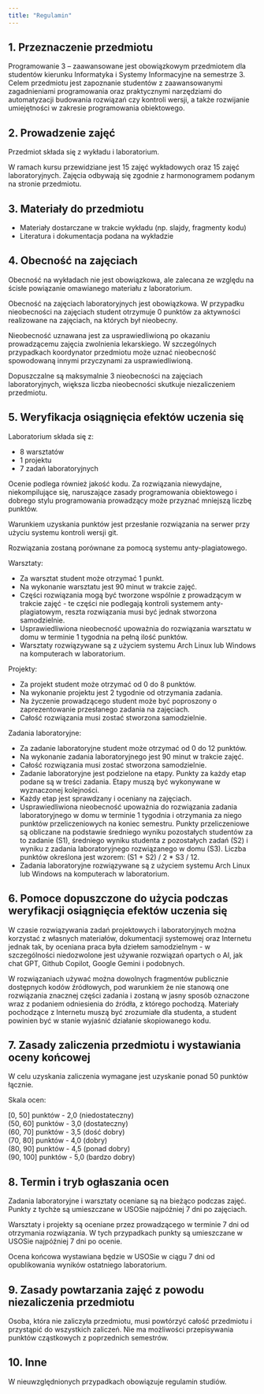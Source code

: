 ```yaml
---
title: "Regulamin"
---
```


## 1. Przeznaczenie przedmiotu

Programowanie 3 – zaawansowane jest obowiązkowym przedmiotem dla studentów kierunku Informatyka i Systemy Informacyjne na semestrze 3. Celem przedmiotu jest zapoznanie studentów z zaawansowanymi zagadnieniami programowania oraz praktycznymi narzędziami do automatyzacji budowania rozwiązań czy kontroli wersji, a także rozwijanie umiejętności w zakresie programowania obiektowego.

## 2. Prowadzenie zajęć

Przedmiot składa się z wykładu i laboratorium.

W ramach kursu przewidziane jest 15 zajęć wykładowych oraz 15 zajęć laboratoryjnych. Zajęcia odbywają się zgodnie z harmonogramem podanym na stronie przedmiotu.

## 3. Materiały do przedmiotu

- Materiały dostarczane w trakcie wykładu (np. slajdy, fragmenty kodu)
- Literatura i dokumentacja podana na wykładzie

## 4. Obecność na zajęciach

Obecność na wykładach nie jest obowiązkowa, ale zalecana ze względu na ścisłe powiązanie omawianego materiału z laboratorium.

Obecność na zajęciach laboratoryjnych jest obowiązkowa. W przypadku nieobecności na zajęciach student otrzymuje 0 punktów za aktywności realizowane na zajęciach, na których był nieobecny.

Nieobecność uznawana jest za usprawiedliwioną po okazaniu prowadzącemu zajęcia zwolnienia lekarskiego. W szczególnych przypadkach koordynator przedmiotu może uznać nieobecność spowodowaną innymi przyczynami za usprawiedliwioną.

Dopuszczalne są maksymalnie 3 nieobecności na zajęciach laboratoryjnych, większa liczba nieobecności skutkuje niezaliczeniem przedmiotu.

## 5. Weryfikacja osiągnięcia efektów uczenia się

Laboratorium składa się z:
- 8 warsztatów
- 1 projektu
- 7 zadań laboratoryjnych

Ocenie podlega również jakość kodu. Za rozwiązania niewydajne, niekompilujące się, naruszające zasady programowania obiektowego i dobrego stylu programowania prowadzący może przyznać mniejszą liczbę punktów.

Warunkiem uzyskania punktów jest przesłanie rozwiązania na serwer przy użyciu systemu kontroli wersji git.

Rozwiązania zostaną porównane za pomocą systemu anty-plagiatowego.

Warsztaty:

- Za warsztat student może otrzymać 1 punkt.
- Na wykonanie warsztatu jest 90 minut w trakcie zajęć.
- Części rozwiązania mogą być tworzone wspólnie z prowadzącym w trakcie zajęć - te części nie podlegają kontroli systemem anty-plagiatowym, reszta rozwiązania musi być jednak stworzona samodzielnie.
- Usprawiedliwiona nieobecność upoważnia do rozwiązania warsztatu w domu w terminie 1 tygodnia na pełną ilość punktów.
- Warsztaty rozwiązywane są z użyciem systemu Arch Linux lub Windows na komputerach w laboratorium.

Projekty:

- Za projekt student może otrzymać od 0 do 8 punktów.
- Na wykonanie projektu jest 2 tygodnie od otrzymania zadania.
- Na życzenie prowadzącego student może być poproszony o zaprezentowanie przesłanego zadania na zajęciach.
- Całość rozwiązania musi zostać stworzona samodzielnie.

Zadania laboratoryjne:

- Za zadanie laboratoryjne student może otrzymać od 0 do 12 punktów.
- Na wykonanie zadania laboratoryjnego jest 90 minut w trakcie zajęć.
- Całość rozwiązania musi zostać stworzona samodzielnie.
- Zadanie laboratoryjne jest podzielone na etapy. Punkty za każdy etap podane są w treści zadania. Etapy muszą być wykonywane w wyznaczonej kolejności.
- Każdy etap jest sprawdzany i oceniany na zajęciach.
- Usprawiedliwiona nieobecność upoważnia do rozwiązania zadania laboratoryjnego w domu w terminie 1 tygodnia i otrzymania za niego punktów przeliczeniowych na koniec semestru. Punkty przeliczeniowe są obliczane na podstawie średniego wyniku pozostałych studentów za to zadanie (S1), średniego wyniku studenta z pozostałych zadań (S2) i wyniku z zadania laboratoryjnego rozwiązanego w domu (S3). Liczba punktów określona jest wzorem: (S1 + S2) / 2 * S3 / 12.
- Zadania laboratoryjne rozwiązywane są z użyciem systemu Arch Linux lub Windows na komputerach w laboratorium.

## 6. Pomoce dopuszczone do użycia podczas weryfikacji osiągnięcia efektów uczenia się

W czasie rozwiązywania zadań projektowych i laboratoryjnych można korzystać z własnych materiałów, dokumentacji systemowej oraz Internetu jednak tak, by oceniana praca była dziełem samodzielnym - w szczególności niedozwolone jest używanie rozwiązań opartych o AI, jak chat GPT, Github Copilot, Google Gemini i podobnych.

W rozwiązaniach używać można dowolnych fragmentów publicznie dostępnych kodów źródłowych, pod warunkiem że nie stanową one rozwiązania znacznej części zadania i zostaną w jasny sposób oznaczone wraz z podaniem odniesienia do źródła, z którego pochodzą. Materiały pochodzące z Internetu muszą być zrozumiałe dla studenta, a student powinien być w stanie wyjaśnić działanie skopiowanego kodu.

## 7. Zasady zaliczenia przedmiotu i wystawiania oceny końcowej

W celu uzyskania zaliczenia wymagane jest uzyskanie ponad 50 punktów łącznie.

Skala ocen:

\[0, 50\] punktów - 2,0 (niedostateczny)  
\(50, 60\] punktów - 3,0 (dostateczny)  
\(60, 70\] punktów - 3,5 (dość dobry)  
\(70, 80\] punktów - 4,0 (dobry)  
\(80, 90\] punktów - 4,5 (ponad dobry)  
\(90, 100\] punktów - 5,0 (bardzo dobry)

## 8. Termin i tryb ogłaszania ocen

Zadania laboratoryjne i warsztaty oceniane są na bieżąco podczas zajęć. Punkty z tychże są umieszczane w USOSie najpóźniej 7 dni po zajęciach.

Warsztaty i projekty są oceniane przez prowadzącego w terminie 7 dni od otrzymania rozwiązania. W tych przypadkach punkty są umieszczane w USOSie najpóźniej 7 dni po ocenie.

Ocena końcowa wystawiana będzie w USOSie w ciągu 7 dni od opublikowania wyników ostatniego laboratorium.

## 9. Zasady powtarzania zajęć z powodu niezaliczenia przedmiotu

Osoba, która nie zaliczyła przedmiotu, musi powtórzyć całość przedmiotu i przystąpić do wszystkich zaliczeń. Nie ma możliwości przepisywania punktów cząstkowych z poprzednich semestrów.

## 10. Inne

W nieuwzględnionych przypadkach obowiązuje regulamin studiów.
